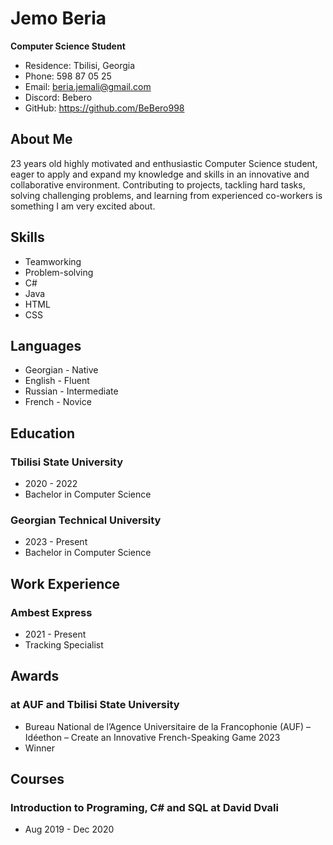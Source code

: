 # Jemo Beria
**Computer Science Student**

- Residence: Tbilisi, Georgia
- Phone: 598 87 05 25
- Email: beria.jemali@gmail.com
- Discord: Bebero
- GitHub: https://github.com/BeBero998

## About Me
23 years old highly motivated and enthusiastic Computer Science student, eager to apply and expand my knowledge and skills in an innovative and collaborative environment. Contributing to projects, tackling hard tasks, solving challenging problems, and learning from experienced co-workers is something I am very excited about.

## Skills
- Teamworking 
- Problem-solving
- C#
- Java
- HTML
- CSS

## Languages
- Georgian - Native
- English - Fluent
- Russian - Intermediate
- French - Novice

## Education
### Tbilisi State University
- 2020 - 2022
- Bachelor in Computer Science

### Georgian Technical University
- 2023 - Present
- Bachelor in Computer Science

## Work Experience
### Ambest Express
- 2021 - Present
- Tracking Specialist

## Awards
### at AUF and Tbilisi State University
- Bureau National de l’Agence Universitaire de la Francophonie (AUF) – Idéethon – Create an Innovative French-Speaking Game 2023
- Winner

## Courses
### Introduction to Programing, C# and SQL at David Dvali
- Aug 2019 - Dec 2020

